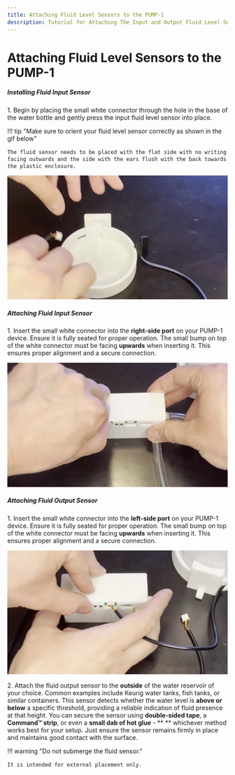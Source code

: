 ```yaml
---
title: Attaching Fluid Level Sensors to the PUMP-1
description: Tutorial for Attaching The Input and Output Fluid Level Sensors to the PUMP-1
---
```

# Attaching Fluid Level Sensors to the PUMP-1

##### Installing Fluid Input Sensor

1\. Begin by placing the small white connector through the hole in the base of the water bottle and gently press the input fluid level sensor into place.

!!! tip "Make sure to orient your fluid level sensor correctly as shown in the gif below"

    The fluid sensor needs to be placed with the flat side with no writing facing outwards and the side with the ears flush with the back towards the plastic enclosure.

![](../../../assets/pump-1-install-fluid-input-sensor-webp.webp)

##### Attaching Fluid Input Sensor

1\. Insert the small white connector into the **right-side port** on your PUMP-1 device. Ensure it is fully seated for proper operation. The small bump on top of the white connector must be facing **upwards** when inserting it. This ensures proper alignment and a secure connection.

![](../../../assets/pump-1-connect-fluid-input-sensor-webp.webp)

##### Attaching Fluid Output Sensor

1\. Insert the small white connector into the **left-side port** on your PUMP-1 device. Ensure it is fully seated for proper operation. The small bump on top of the white connector must be facing **upwards** when inserting it. This ensures proper alignment and a secure connection.

![](../../../assets/pump-1-connecting-fluid-output-sensor-webp.webp)

2\. Attach the fluid output sensor to the **outside** of the water reservoir of your choice. Common examples include Keurig water tanks, fish tanks, or similar containers. This sensor detects whether the water level is **above or below** a specific threshold, providing a reliable indication of fluid presence at that height. You can secure the sensor using **double-sided tape**, a **Command™ strip**, or even a **small dab of hot glue** - \*\* \*\* whichever method works best for your setup. Just ensure the sensor remains firmly in place and maintains good contact with the surface.

!!! warning "Do not submerge the fluid sensor."

    It is intended for external placement only.
